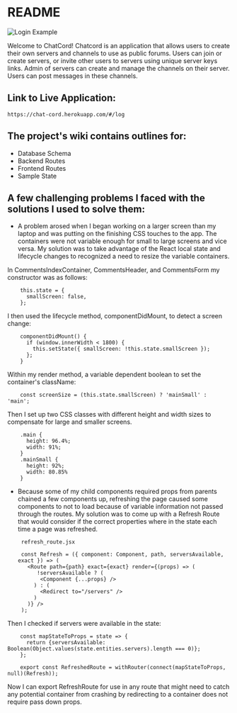 # README

![Login Example](images/login_example.png)

Welcome to ChatCord!  Chatcord is an application that allows users to create their own servers and channels to use as public forums.  Users can join or create servers, or invite other users to servers using unique server keys links.  Admin of servers can create and manage the channels on their server.  Users can post messages in these channels.  


## Link to Live Application:
    https://chat-cord.herokuapp.com/#/log


## The project's wiki contains outlines for:
  - Database Schema
  - Backend Routes
  - Frontend Routes
  - Sample State


## A few challenging problems I faced with the solutions I used to solve them:

-  A problem arosed when I began working on a larger screen than my laptop and was putting on the finishing CSS touches to the app.  The containers were not variable enough for small to large screens and vice versa.  My solution was to take advantage of the React local state and lifecycle changes to recognized a need to resize the variable containers.

  In CommentsIndexContainer, CommentsHeader, and CommentsForm my constructor was as follows:

        this.state = {
          smallScreen: false,
        };

 I then used the lifecycle method, componentDidMount, to detect a screen change:

        componentDidMount() {
          if (window.innerWidth < 1800) {
            this.setState({ smallScreen: !this.state.smallScreen });
          };
        }

Within my render method, a variable dependent boolean to set the container's className:

        const screenSize = (this.state.smallScreen) ? 'mainSmall' : 'main';

Then I set up two CSS classes with different height and width sizes to compensate for large and smaller screens.

        .main {
          height: 96.4%;
          width: 91%;
        }
        .mainSmall {
          height: 92%;
          width: 80.85%
        }

-  Because some of my child components required props from parents chained a few components up, refreshing the page caused some components to not to load because of variable information not passed through the routes.  My solution was to come up with a Refresh Route that would consider if the correct properties where in the state each time a page was refreshed.

        refresh_route.jsx

        const Refresh = ({ component: Component, path, serversAvailable, exact }) => (
          <Route path={path} exact={exact} render={(props) => (
             !serversAvailable ? (
              <Component {...props} />
            ) : (
              <Redirect to="/servers" />
            )
          )} />
        );

Then I checked if servers were available in the state:

        const mapStateToProps = state => {
          return {serversAvailable: Boolean(Object.values(state.entities.servers).length === 0)};
        };

        export const RefreshedRoute = withRouter(connect(mapStateToProps, null)(Refresh));

Now I can export RefreshRoute for use in any route that might need to catch any potential container from crashing by redirecting to a container does not require pass down props.
